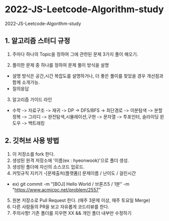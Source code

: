 # 2022-JS-Leetcode-Algorithm-study
2022-JS-Leetcode-Algorithm-study

## 1. 알고리즘 스터디 규정

1) 주마다 하나의 Topic을 정하여 그에 관련된 문제 3가지 풀이 해오기.

2) 풀이한 문제 중 하나를 정하여 문제 풀이 방식을 설명
  - 설명 방식은 공간,시간 복잡도를 설명하거나, 더 좋은 풀이를 찾았을 경우 개선점과 함께 소개가능.
  - 질의응답  

3) 알고리즘 가이드 라인
  - 수학 -> 자료구조 -> 재귀 -> DP -> DFS/BFS -> 최단경로 -> 이분탐색 -> 분할정복 -> 그리디 -> 완전탐색,시뮬레이션,구현   -> 문자열 -> 투포인터, 슬라이딩 윈도우 -> 백트래킹





## 2. 깃허브 사용 방법


1) 이 저장소를 fork 한다.
2) 생성된 원격 저장소에 '이름(ex : hyeonwook)'으로 폴더 생성.
3) 생성된 폴더에 자신의 소스코드 업로드.
4) 커밋규칙 지키기
  -[문제출처(플랫폼)] 문제이름 / 난이도 / 걸린시간
  - ex) git commit -m "[BOJ] Hello World / 브론즈5 / 1분" -m "https://www.acmicpc.net/problem/2557"
  
5) 원본 저장소로 Pull Request 한다. (매주 3문제 이상, 매주 토요일 Merge)
6) 다른 사람들의 PR을 보고 자유롭게 코드리뷰를 한다.
7) 주의사항! 기존 폴더를 지우면 XX && 개인 폴더 내부만 수정하기

